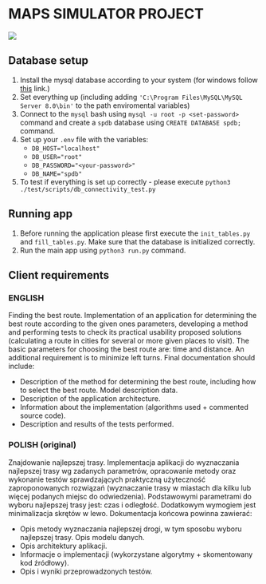 # MAPS SIMULATOR PROJECT

![](https://github.com/Newtoneiro/SPDB-Maps_simulator/tree/main/img/map.png)
## Database setup

1. Install the mysql database according to your system (for windows follow [this](https://www.w3schools.com/mysql/mysql_install_windows.asp) link.)
2. Set everything up (including adding `'C:\Program Files\MySQL\MySQL Server 8.0\bin'` to the path enviromental variables)
3. Connect to the `mysql` bash using `mysql -u root -p <set-password>` command and create a `spdb` database using `CREATE DATABASE spdb;` command.
4. Set up your `.env` file with the variables:
   - `DB_HOST="localhost"`
   - `DB_USER="root"`
   - `DB_PASSWORD="<your-password>"`
   - `DB_NAME="spdb"`
5. To test if everything is set up correctly - please execute `python3 ./test/scripts/db_connectivity_test.py`

## Running app

1. Before running the application please first execute the `init_tables.py` and `fill_tables.py`. Make sure that the database is initialized correctly.
2. Run the main app using `python3 run.py` command.

## Client requirements

### ENGLISH

Finding the best route. Implementation of an application for determining the best route according to the given ones
parameters, developing a method and performing tests to check its practical usability
proposed solutions (calculating a route in cities for several or more given places to
visit). The basic parameters for choosing the best route are: time and distance.
An additional requirement is to minimize left turns.
Final documentation should include:

- Description of the method for determining the best route, including how to select the best route. Model description
  data.
- Description of the application architecture.
- Information about the implementation (algorithms used + commented source code).
- Description and results of the tests performed.

### POLISH (original)

Znajdowanie najlepszej trasy. Implementacja aplikacji do wyznaczania najlepszej trasy wg zadanych
parametrów, opracowanie metody oraz wykonanie testów sprawdzających praktyczną użyteczność
zaproponowanych rozwiązań (wyznaczanie trasy w miastach dla kilku lub więcej podanych miejsc do
odwiedzenia). Podstawowymi parametrami do wyboru najlepszej trasy jest: czas i odległość.
Dodatkowym wymogiem jest minimalizacja skrętów w lewo.
Dokumentacja końcowa powinna zawierać:

- Opis metody wyznaczania najlepszej drogi, w tym sposobu wyboru najlepszej trasy. Opis modelu
  danych.
- Opis architektury aplikacji.
- Informacje o implementacji (wykorzystane algorytmy + skomentowany kod źródłowy).
- Opis i wyniki przeprowadzonych testów.
